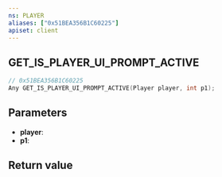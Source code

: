 ```yaml
---
ns: PLAYER
aliases: ["0x51BEA356B1C60225"]
apiset: client
---
```

## GET_IS_PLAYER_UI_PROMPT_ACTIVE

```c
// 0x51BEA356B1C60225
Any GET_IS_PLAYER_UI_PROMPT_ACTIVE(Player player, int p1);
```


## Parameters
* **player**:
* **p1**:

## Return value